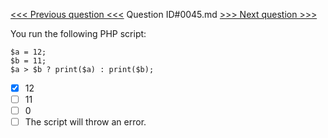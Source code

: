 [<<< Previous question <<<](0044.md)  Question ID#0045.md  [>>> Next question >>>](0046.md) 

You run the following PHP script:
```[object Object]
$a = 12;
$b = 11;   
$a > $b ? print($a) : print($b);
```

- [x] 12
- [ ] 11
- [ ] 0
- [ ] The script will throw an error.
